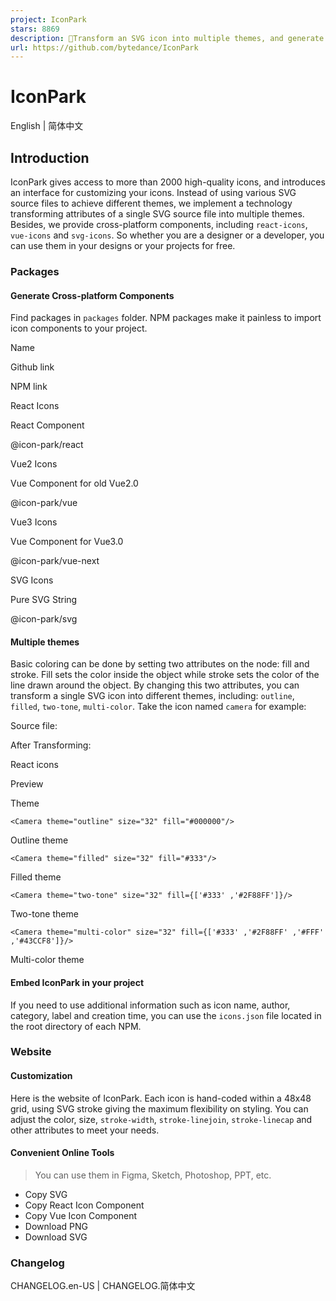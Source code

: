 ```yaml
---
project: IconPark
stars: 8869
description: 🍎Transform an SVG icon into multiple themes, and generate React icons，Vue icons，svg icons
url: https://github.com/bytedance/IconPark
---
```


IconPark
========

English | 简体中文

Introduction
------------

IconPark gives access to more than 2000 high-quality icons, and introduces an interface for customizing your icons. Instead of using various SVG source files to achieve different themes, we implement a technology transforming attributes of a single SVG source file into multiple themes. Besides, we provide cross-platform components, including `react-icons`, `vue-icons` and `svg-icons`. So whether you are a designer or a developer, you can use them in your designs or your projects for free.

### Packages

#### Generate Cross-platform Components

Find packages in `packages` folder. NPM packages make it painless to import icon components to your project.

Name

Github link

NPM link

React Icons

React Component

@icon-park/react

Vue2 Icons

Vue Component for old Vue2.0

@icon-park/vue

Vue3 Icons

Vue Component for Vue3.0

@icon-park/vue-next

SVG Icons

Pure SVG String

@icon-park/svg

#### Multiple themes

Basic coloring can be done by setting two attributes on the node: fill and stroke. Fill sets the color inside the object while stroke sets the color of the line drawn around the object. By changing this two attributes, you can transform a single SVG icon into different themes, including: `outline`, `filled`, `two-tone`, `multi-color`. Take the icon named `camera` for example:

Source file:

After Transforming:

React icons

Preview

Theme

`<Camera theme="outline" size="32" fill="#000000"/>`

Outline theme

`<Camera theme="filled" size="32" fill="#333"/>`

Filled theme

`<Camera theme="two-tone" size="32" fill={['#333' ,'#2F88FF']}/>`

Two-tone theme

`<Camera theme="multi-color" size="32" fill={['#333' ,'#2F88FF' ,'#FFF' ,'#43CCF8']}/>`

Multi-color theme

#### Embed IconPark in your project

If you need to use additional information such as icon name, author, category, label and creation time, you can use the `icons.json` file located in the root directory of each NPM.

### Website

#### Customization

Here is the website of IconPark. Each icon is hand-coded within a 48x48 grid, using SVG stroke giving the maximum flexibility on styling. You can adjust the color, size, `stroke-width`, `stroke-linejoin`, `stroke-linecap` and other attributes to meet your needs.

#### Convenient Online Tools

> You can use them in Figma, Sketch, Photoshop, PPT, etc.

-   Copy SVG
-   Copy React Icon Component
-   Copy Vue Icon Component
-   Download PNG
-   Download SVG

### Changelog

CHANGELOG.en-US | CHANGELOG.简体中文
